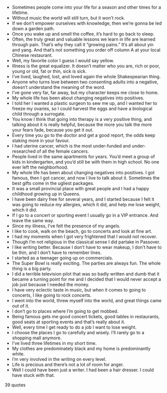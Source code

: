  - Sometimes people come into your life for a season and other times for a lifetime.
 - Without music the world will still turn, but it won’t rock.
 - If we don’t empower ourselves with knowledge, then we’re gonna be led down a garden path.
 - Once you wake up and smell the coffee, it’s hard to go back to sleep.
 - Often, the truly great and valuable lessons we learn in life are learned through pain. That’s why they call it “growing pains.” It’s all about yin and yang. And that’s not something you order off column A at your local Chinese restaurant.
 - Well, my favorite color I guess I would say yellow.
 - Illness is the great equalizer. It doesn’t matter who you are, rich or poor, young or old, fat or thin, sick is sick.
 - I’ve lived, laughed, lost, and loved again the whole Shakespearian thing.
 - Anyone who turns love between two consenting adults into a negative, doesn’t understand the meaning of the word.
 - I’ve gone very far, far away, but my character keeps me close to home.
 - My whole life has been about changing negatives into positives.
 - I told her I wanted a plastic surgeon to sew me up, and I wanted her to freeze my ovaries, so I could harvest the eggs and have a biological child through a surrogate.
 - You know I think that going into therapy is a very positive thing, and talking about it is really helpful, because the more you talk the more your fears fade, because you get it out.
 - Every time you go to the doctor and get a good report, the odds keep staking more in your favour.
 - I had uterine cancer, which is the most under-funded and under-researched of all the female cancers.
 - People lived in the same apartments for years. You’d meet a group of kids in kindergarten, and you’d still be with them in high school. No one ever left the neighborhood.
 - My whole life has been about changing negatives into positives. I got famous, then I got cancer, and now I live to talk about it. Sometimes the best gifts come in the ugliest packages.
 - It was a small provincial place with great people and I had a happy childhood growing up in Queens.
 - I have been dairy free for several years, and I started because I felt it was going to reduce my allergies, which it did, and help me lose weight, which it did.
 - If I go to a concert or sporting event I usually go in a VIP entrance. And leave the same way.
 - Since my illness, I’ve felt the presence of my angels.
 - I like to cook, walk on the beach, go to concerts and look at fine art.
 - I had my moments when I got very frightened that I would not recover.
 - Though I’m not religious in the classical sense I did partake in Passover.
 - I like writing better. Because I don’t have to wear makeup, I don’t have to be thin, and I don’t have to remember lines.
 - I started as a teenager going up on commercials.
 - The Super Bowl is really exciting. The parties are always fun. The whole thing is a big party.
 - I did a terrible television pilot that was so badly written and dumb that it became a turning point for me and I decided that I would never accept a job just because I needed the money.
 - I have very eclectic taste in music, but when it comes to going to concerts, I like going to rock concerts.
 - I went into the world, threw myself into the world, and great things came out of it.
 - I don’t go to places where I’m going to get mobbed.
 - Being famous gets me good concert tickets, good tables in restaurants, good seats at sporting events and that’s really about it.
 - Well, every time I get ready to do a job I want to lose weight.
 - I choose the places I go to carefully and wisely. I’ll rarely go to a shopping mall anymore.
 - I’ve lived three lifetimes in my short time.
 - My clothes are predominately black and my home is predominantly white.
 - I’m very involved in the writing on every level.
 - Life is precious and there’s not a lot of room for anger.
 - Well I could have been just a writer. I had been a hair dresser. I could have stuck with that.

39 quotes